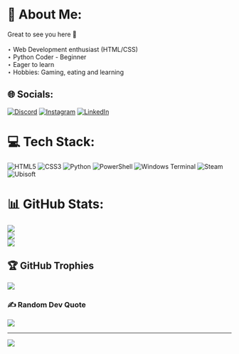 # 💫 About Me:
Great to see you here 👋<br><br> ⋆  Web Development enthusiast (HTML/CSS)<br> ⋆  Python Coder - Beginner<br> ⋆  Eager to learn<br> ⋆  Hobbies: Gaming, eating and learning<br>


## 🌐 Socials:
[![Discord](https://img.shields.io/badge/Discord-%237289DA.svg?logo=discord&logoColor=white)](https://discord.gg/Kyo9755) [![Instagram](https://img.shields.io/badge/Instagram-%23E4405F.svg?logo=Instagram&logoColor=white)](https://instagram.com/this_is_joao) [![LinkedIn](https://img.shields.io/badge/LinkedIn-%230077B5.svg?logo=linkedin&logoColor=white)](https://linkedin.com/in/João%Silva) 

# 💻 Tech Stack:
![HTML5](https://img.shields.io/badge/html5-%23E34F26.svg?style=for-the-badge&logo=html5&logoColor=white) ![CSS3](https://img.shields.io/badge/css3-%231572B6.svg?style=for-the-badge&logo=css3&logoColor=white) ![Python](https://img.shields.io/badge/python-3670A0?style=for-the-badge&logo=python&logoColor=ffdd54) ![PowerShell](https://img.shields.io/badge/PowerShell-%235391FE.svg?style=for-the-badge&logo=powershell&logoColor=white) ![Windows Terminal](https://img.shields.io/badge/Windows%20Terminal-%234D4D4D.svg?style=for-the-badge&logo=windows-terminal&logoColor=white) ![Steam](https://img.shields.io/badge/steam-%23000000.svg?style=for-the-badge&logo=steam&logoColor=white) ![Ubisoft](https://img.shields.io/badge/Ubisoft-%23F5F5F5.svg?style=for-the-badge&logo=Ubisoft&logoColor=black)
# 📊 GitHub Stats:
![](https://github-readme-stats.vercel.app/api?username=LPFJoao&theme=merko&hide_border=false&include_all_commits=false&count_private=false)<br/>
![](https://github-readme-streak-stats.herokuapp.com/?user=LPFJoao&theme=merko&hide_border=false)<br/>
![](https://github-readme-stats.vercel.app/api/top-langs/?username=LPFJoao&theme=merko&hide_border=false&include_all_commits=false&count_private=false&layout=compact)

## 🏆 GitHub Trophies
![](https://github-profile-trophy.vercel.app/?username=LPFJoao&theme=radical&no-frame=false&no-bg=true&margin-w=4)

### ✍️ Random Dev Quote
![](https://quotes-github-readme.vercel.app/api?type=horizontal&theme=radical)

---
[![](https://visitcount.itsvg.in/api?id=LPFJoao&icon=0&color=0)](https://visitcount.itsvg.in)

<!-- Proudly created with GPRM ( https://gprm.itsvg.in ) -->
